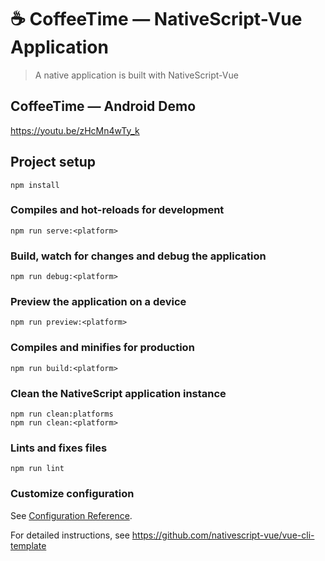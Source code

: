 # ☕ CoffeeTime — NativeScript-Vue Application

> A native application is built with NativeScript-Vue

## CoffeeTime — Android Demo

https://youtu.be/zHcMn4wTy_k

## Project setup

```
npm install
```

### Compiles and hot-reloads for development

```
npm run serve:<platform>
```

### Build, watch for changes and debug the application

```
npm run debug:<platform>
```

### Preview the application on a device

```
npm run preview:<platform>
```

### Compiles and minifies for production

```
npm run build:<platform>
```

### Clean the NativeScript application instance

```
npm run clean:platforms
npm run clean:<platform>
```

### Lints and fixes files

```
npm run lint
```

### Customize configuration

See [Configuration Reference](https://cli.vuejs.org/config/).

For detailed instructions, see https://github.com/nativescript-vue/vue-cli-template
